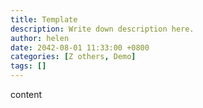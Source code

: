 ```yaml
---
title: Template
description: Write down description here.
author: helen
date: 2042-08-01 11:33:00 +0800
categories: [Z others, Demo]
tags: []
---
```


content

